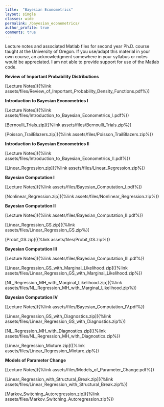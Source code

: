 ```yaml
---
title:  "Bayesian Econometrics"
layout: single
classes: wide
permalink: /bayesian_econometrics/
author_profile: true
comments: true
---
```


Lecture notes and associated Matlab files for second year Ph.D. course taught at the University of Oregon. If you use/adapt this material in your own course, an acknowledgment somewhere in your syllabus or notes would be appreciated. I am not able to provide support for use of the Matlab code. 

**Review of Important Probability Distributions**

[Lecture Notes]({%link assets/files/Review_of_Important_Probability_Density_Functions.pdf%})

**Introduction to Bayesian Econometrics I**

[Lecture Notes]({%link assets/files/Introduction_to_Bayesian_Econometrics_I.pdf%})

[Bernoulli_Trials.zip]({%link assets/files/Bernoulli_Trials.zip%})

[Poisson_TrailBlazers.zip]({%link assets/files/Poisson_TrailBlazers.zip%})

**Introduction to Bayesian Econometrics II**

[Lecture Notes]({%link assets/files/Introduction_to_Bayesian_Econometrics_II.pdf%})

[Linear_Regression.zip]({%link assets/files/Linear_Regression.zip%})

**Bayesian Computation I**

[Lecture Notes]({%link assets/files/Bayesian_Computation_I.pdf%})

[Nonlinear_Regression.zip]({%link assets/files/Nonlinear_Regression.zip%})

**Bayesian Computation II**

[Lecture Notes]({%link assets/files/Bayesian_Computation_II.pdf%})

[Linear_Regression_GS.zip]({%link assets/files/Linear_Regression_GS.zip%})

[Probit_GS.zip]({%link assets/files/Probit_GS.zip%})

**Bayesian Computation III**

[Lecture Notes]({%link assets/files/Bayesian_Computation_III.pdf%})

[Linear_Regression_GS_with_Marginal_Likelihood.zip]({%link assets/files/Linear_Regression_GS_with_Marginal_Likelihood.zip%})

[NL_Regression_MH_with_Marginal_Likelihood.zip]({%link assets/files/NL_Regression_MH_with_Marginal_Likelihood.zip%})

**Bayesian Computation IV**

[Lecture Notes]({%link assets/files/Bayesian_Computation_IV.pdf%})

[Linear_Regression_GS_with_Diagnostics.zip]({%link assets/files/Linear_Regression_GS_with_Diagnostics.zip%})

[NL_Regression_MH_with_Diagnostics.zip]({%link assets/files/NL_Regression_MH_with_Diagnostics.zip%})

[Linear_Regression_Mixture.zip]({%link assets/files/Linear_Regression_Mixture.zip%})

**Models of Parameter Change**

[Lecture Notes]({%link assets/files/Models_of_Parameter_Change.pdf%})

[Linear_Regression_with_Structural_Break.zip]({%link assets/files/Linear_Regression_with_Structural_Break.zip%})

[Markov_Switching_Autoregression.zip]({%link assets/files/Markov_Switching_Autoregression.zip%})